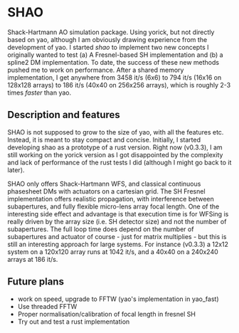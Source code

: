 # SHAO

Shack-Hartmann AO simulation package. Using yorick, but not directly based on yao, although I am obviously drawing experience from the development of yao. I started *shao* to implement two new concepts I originally wanted to test (a) A Fresnel-based SH implementation and (b) a spline2 DM implementation. To date, the success of these new methods pushed me to work on performance. After a shared memory implementation, I get anywhere from 3458 it/s (6x6) to 794 it/s (16x16 on 128x128 arrays) to 186 it/s (40x40 on 256x256 arrays), which is roughly 2-3 times *faster* than yao.

## Description and features

SHAO is not supposed to grow to the size of yao, with all the features etc. Instead, it is meant to stay compact and concise. Initially, I started developing shao as a prototype of a rust version. Right now (v0.3.3), I am still working on the yorick version as I got disappointed by the complexity and lack of performance of the rust tests I did (although I might go back to it later).

SHAO only offers Shack-Hartmann WFS, and classical continuous phasesheet DMs with actuators on a cartesian grid. The SH Fresnel implementation offers realistic propagation, with interference between subapertures, and fully flexible micro-lens array focal length. One of the interesting side effect and advantage is that execution time is for WFSing is really driven by the array size (i.e. SH detector size) and not the number of subapertures. The full loop time does depend on the number of subapertures and actuator of course - just for matrix multiplies - but this is still an interesting approach for large systems. For instance (v0.3.3) a 12x12 system on a 120x120 array runs at 1042 it/s, and a 40x40 on a 240x240 arrays at 186 it/s.

## Future plans

- work on speed, upgrade to FFTW (yao's implementation in yao_fast)
- Use threaded FFTW
- Proper normalisation/calibration of focal length in fresnel SH
- Try out and test a rust implementation
